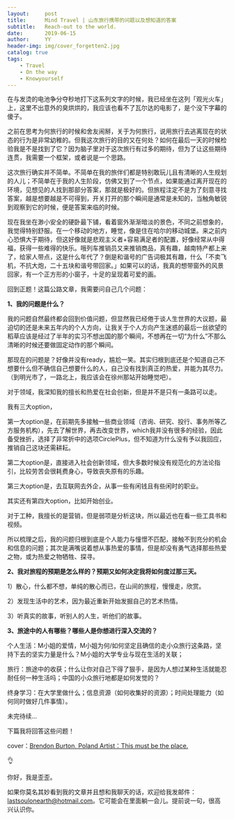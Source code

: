 ```yaml
---
layout:     post
title:      Mind Travel | 山东旅行携带的问题以及想知道的答案
subtitle:   Reach-out to the world.
date:       2019-06-15
author:     YY
header-img: img/cover_forgetten2.jpg
catalog: true
tags:
    - Travel
    - On the way
    - Knowyourself
---
```


在与发烫的电池争分夺秒地打下这系列文字的时候，我已经坐在这列「观光火车」上，这里不出意外的臭烘烘的，我应该也看不了瓦尔达的电影了，是个没下字幕的傻子。

之前在思考为何旅行的时候和舍友闹掰，关于为何旅行，说用旅行去逃离现在的状态的行为是非常幼稚的。但我这次旅行的目的又在何处？如何在最后一天的时候检验我是不是找到了它？因为脑子里对于这次旅行有过多的期待，但为了让这些期待连贯，我需要一个框架，或者说是一个思路。

这次旅行确实并不简单。不简单在我的旅伴们都是特别敢玩儿且有清晰的人生规划的人儿；不简单在于我的人生阶段，仿佛又到了一个节点，如果能通过离开现在的环境，见想见的人找到那部分答案，那就是极好的。但旅程注定不是为了刻意寻找答案，越是想要越是不可得到，开关打开的那个瞬间是通常是未知的，当触角敏锐到观察到它的时候，便是答案来临的时候。

现在我坐在渺小安全的硬卧最下铺，看着窗外渐渐暗淡的景色，不同之前想象的，我觉得特别舒服。在一个移动的地方，睡觉，像是住在哈尔的移动城堡。来之前内心恐惧大于期待，但这好像就是悲观主义者+容易满足者的配置，好像经常从中得福，获得一些难得的快乐。哦列车推销员又来推销商品，真有趣，越南特产都上来了，给家人带点，这是什么年代了？倒是和谐号的广告词极其有趣，什么「不卖飞机，不抗大炮，二十五块和谐号带回家。」如果可以的话，我真的想带窗外的风景回家，有一个正方形的小窗子，十足的呈现着可爱的画。

回到正题！这篇公路文章，我需要问自己几个问题：

**1、我的问题是什么？**

我的问题自然最终都会回到价值问题，但显然我已经倦于谈人生世界的大议题，最迫切的还是未来五年内的个人方向，让我关于个人方向产生迷惑的最后一丝欲望的稻草应该是经过了半年的实习不想出国的那个瞬间，不想再在一切“为什么”不那么清晰的时候还要做固定动作的那个瞬间。

那现在的问题是？好像并没有ready，尴尬一笑。其实归根到底还是个知道自己不想要什么但不确信自己想要什么的人，自己没有找到真正的热爱，并能为其尽力。（到明光市了，一路北上，我应该会在徐州那站开始睡觉吧）。

对于领域，我深知我的擅长和热爱在社会创新，但是并不是只有一条路可以走。

我有三大option，

第一大option是，在前期先多接触一些商业领域（咨询、研究、投行、事务所等乙方服务机构），先去了解世界，再去改变世界，which我并没有很多的经验，因此备受挫折，选择了非常折中的选项CirclePlus，但不知道为什么没有予以我回应，推销自己这块还需耕耘。

第二大option是，直接进入社会创新领域，但大多数时候没有规范化的方法论指引，比较劳苦会很耗费身心，导致丧失原有的乐趣。

第三大option是，去互联网去外企，从事一些有闲钱且有些闲时的职业。

其实还有第四大option，比如开始创业。

对于工种，我擅长的是营销，但是弱项是分析这块，所以最近也在看一些工具书和视频。

所以梳理之后，我的问题归根到底是个人能力与憧憬不匹配，接触不到充分的机会和信息的问题；其次是满嘴说着想从事热爱的事情，但是却没有勇气选择那些热爱之物，或为热爱之物牺牲、探寻。

**2、我对旅程的预期是怎么样的？预期又如何决定我将如何度过那三天。**

1）散心，什么都不想，单纯的散心而已，在山间的旅程，慢慢走，欣赏。

2）发现生活中的艺术，因为最近重新开始发掘自己的艺术热情。

3）听真实的故事，听别人的人生，听他们的故事。

**3、旅途中的人有哪些？哪些人是你想进行深入交流的？**

个人生活：M小姐的爱情，M小姐为何/如何坚定且确信的走小众旅行这条路，坚持下去的坚实力量是什么？M小姐的大学专业与现在生活的关联；

旅行：旅途中的收获；什么让你对自己下得了狠手，是因为人想过某种生活就能忍耐任何一种生活吗；中国的小众旅行地都是如何发觉的？

终身学习：在大学里做什么；信息资源（如何收集好的资源）；时间处理能力（如何同时做好几件事情）。

未完待续...

下篇我将回答这些问题！

cover：[Brendon Burton, Poland Artist：This must be the place.](www.brendonburton.com)

👌

你好，我是歪歪。

如果你莫名其妙看到我的文章并且想和我聊天的话，欢迎给我发邮件：lastsoulonearth@hotmail.com。它可能会在里面躺一会儿。提前说一句，很高兴认识你。






